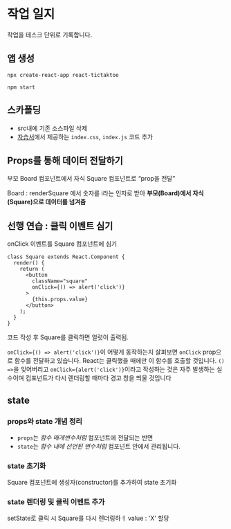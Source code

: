 # 작업 일지

작업을 테스크 단위로 기록합니다.

## 앱 생성

```
npx create-react-app react-tictaktoe
```

```
npm start
```

## 스카폴딩

* src내에 기존 소스파일 삭제
* [자습서](https://ko.reactjs.org/tutorial/tutorial.html#setup-for-the-tutorial)에서 제공하는 `index.css`, `index.js` 코드 추가

## Props를 통해 데이터 전달하기

부모 Board 컴포넌트에서 자식 Square 컴포넌트로 “prop을 전달”

Board : renderSquare 에서 숫자를 i라는 인자로 받아 **부모(Board)에서 자식(Square)으로 데이터를 넘겨줌**

## 선행 연습 : 클릭 이벤트 심기

onClick 이벤트를 Square 컴포넌트에 심기

```
class Square extends React.Component {
  render() {
    return (
      <button
        className="square"
        onClick={() => alert('click')}
      >
        {this.props.value}
      </button>
    );
  }
}
```

코드 작성 후 Square를 클릭하면 얼럿이 출력됨.

`onClick={() => alert('click')}`이 어떻게 동작하는지 살펴보면 `onClick` prop으로 함수를 전달하고 있습니다. React는 클릭했을 때에만 이 함수를 호출할 것입니다. `() =>`을 잊어버리고 `onClick={alert('click')}`이라고 작성하는 것은 자주 발생하는 실수이며 컴포넌트가 다시 렌더링할 때마다 경고 창을 띄울 것입니다

## state

### props와 state 개념 정리

* `props`는 *함수 매개변수처럼* 컴포넌트에 전달되는 반면 
* `state`는 *함수 내에 선언된 변수처럼* 컴포넌트 안에서 관리됩니다.

### state 초기화 

Square 컴포넌트에 생성자(constructor)를 추가하여 state 초기화

### state 렌더링 및 클릭 이벤트 추가

setState로 클릭 시 Square를 다시 렌더링하ㅕ value : 'X' 할당